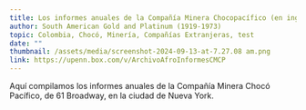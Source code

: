 ```yaml
---
title: Los informes anuales de la Compañía Minera Chocopacífico (en inglés)
author: South American Gold and Platinum (1919-1973)
topic: Colombia, Chocó, Minería, Compañías Extranjeras, test
date: ""
thumbnail: /assets/media/screenshot-2024-09-13-at-7.27.08 am.png
link: https://upenn.box.com/v/ArchivoAfroInformesCMCP
---
```

Aquí compilamos los informes anuales de la Compañía Minera Chocó Pacífico, de 61 Broadway, en la ciudad de Nueva York.
